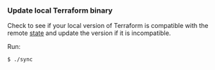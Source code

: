 ### Update local Terraform binary
Check to see if your local version of Terraform is compatible with the remote [state](https://www.terraform.io/docs/state "Terraform state") and update the version if it is incompatible.

Run:
```
$ ./sync
```
